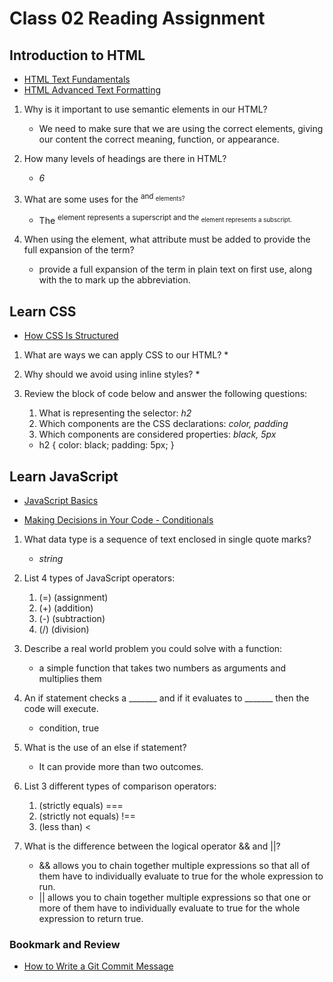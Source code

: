 # Class 02 Reading Assignment

## Introduction to HTML

* [HTML Text Fundamentals](https://developer.mozilla.org/en-US/docs/Learn/HTML/Introduction_to_HTML/HTML_text_fundamentals)
* [HTML Advanced Text Formatting](https://developer.mozilla.org/en-US/docs/Learn/HTML/Introduction_to_HTML/Advanced_text_formatting)

1. Why is it important to use semantic elements in our HTML?
   * We need to make sure that we are using the correct elements, giving our content the correct meaning, function, or appearance.

2. How many levels of headings are there in HTML?
   * *6*

3. What are some uses for the <sup> and <sub> elements?
   * The <sup> element represents a superscript and the <sub> element represents a subscript.

4. When using the <abbr> element, what attribute must be added to provide the full expansion of the term?
   * provide a full expansion of the term in plain text on first use, along with the <abbr> to mark up the abbreviation.

## Learn CSS

* [How CSS Is Structured](https://developer.mozilla.org/en-US/docs/Learn/CSS/First_steps/How_CSS_is_structured)

1. What are ways we can apply CSS to our HTML?
   * 

2. Why should we avoid using inline styles?
   * 

3. Review the block of code below and answer the following questions:
   1. What is representing the selector: *h2*
   2. Which components are the CSS declarations: *color, padding*
   3. Which components are considered properties: *black, 5px*

   * h2 {
     color: black;
     padding: 5px;
    }

## Learn JavaScript

* [JavaScript Basics](https://developer.mozilla.org/en-US/docs/Learn/Getting_started_with_the_web/JavaScript_basics)

* [Making Decisions in Your Code - Conditionals](https://developer.mozilla.org/en-US/docs/Learn/JavaScript/Building_blocks/conditionals)

1. What data type is a sequence of text enclosed in single quote marks?
   * *string*

2. List 4 types of JavaScript operators:
   1. (=) (assignment)
   2. (+) (addition)
   3. (-) (subtraction)
   4. (/) (division)

3. Describe a real world problem you could solve with a function:
   * a simple function that takes two numbers as arguments and multiplies them

4. An if statement checks a _______ and if it evaluates to _______ then the code will execute.
   * condition, true

5. What is the use of an else if statement?
   * It can provide more than two outcomes.

6. List 3 different types of comparison operators:
   1. (strictly equals) ===
   2. (strictly not equals) !==
   3. (less than) <

7. What is the difference between the logical operator && and ||?
   * && allows you to chain together multiple expressions so that all of them have to individually evaluate to true for the whole expression to run.
   * || allows you to chain together multiple expressions so that one or more of them have to individually evaluate to true for the whole expression to return true.

### Bookmark and Review

* [How to Write a Git Commit Message](https://cbea.ms/git-commit/)

